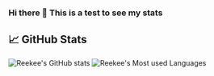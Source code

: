 ### Hi there 👋 This is a test to see my stats

## &#x1f4c8; GitHub Stats

![Reekee's GitHub stats](https://github-readme-stats.vercel.app/api?username=RiccardoGalbusera&show_icons=true&line_height=27&count_private=true&title_color=ffffff&text_color=c9cacc&icon_color=2bbc8a&bg_color=1d1f21)
![Reekee's Most used Languages](https://github-readme-stats.vercel.app/api/top-langs/?username=RiccardoGalbusera&title_color=ffffff&text_color=c9cacc&icon_color=2bbc8a&bg_color=1d1f21)

<!--
**RiccardoGalbusera/RiccardoGalbusera** is a ✨ _special_ ✨ repository because its `README.md` (this file) appears on your GitHub profile.

Here are some ideas to get you started:

- 🔭 I’m currently working on ...
- 🌱 I’m currently learning ...
- 👯 I’m looking to collaborate on ...
- 🤔 I’m looking for help with ...
- 💬 Ask me about ...
- 📫 How to reach me: ...
- 😄 Pronouns: ...
- ⚡ Fun fact: ...
-->
